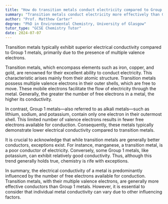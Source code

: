 ```yaml
---
title: "How do transition metals conduct electricity compared to Group 1 metals?"
summary: "Transition metals conduct electricity more effectively than Group 1 metals because they possess multiple valence electrons, enhancing their electrical conductivity."
author: "Prof. Matthew Carter"
degree: "PhD in Environmental Chemistry, University of Glasgow"
tutor_type: "GCSE Chemistry Tutor"
date: 2024-07-07
---
```


Transition metals typically exhibit superior electrical conductivity compared to Group 1 metals, primarily due to the presence of multiple valence electrons.

Transition metals, which encompass elements such as iron, copper, and gold, are renowned for their excellent ability to conduct electricity. This characteristic arises mainly from their atomic structure. Transition metals possess multiple valence electrons in their outer shells, which are free to move. These mobile electrons facilitate the flow of electricity through the metal. Generally, the greater the number of free electrons in a metal, the higher its conductivity.

In contrast, Group 1 metals—also referred to as alkali metals—such as lithium, sodium, and potassium, contain only one electron in their outermost shell. This limited number of valence electrons results in fewer free electrons available for conduction. Consequently, these metals typically demonstrate lower electrical conductivity compared to transition metals.

It is crucial to acknowledge that while transition metals are generally better conductors, exceptions exist. For instance, manganese, a transition metal, is a poor conductor of electricity. Conversely, some Group 1 metals, like potassium, can exhibit relatively good conductivity. Thus, although this trend generally holds true, chemistry is rife with exceptions.

In summary, the electrical conductivity of a metal is predominantly influenced by the number of free electrons available for conduction. Transition metals, with their multiple valence electrons, are generally more effective conductors than Group 1 metals. However, it is essential to consider that individual metal conductivity can vary due to other influencing factors.
    